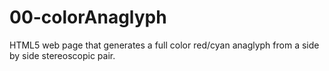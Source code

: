 # 00-colorAnaglyph
HTML5 web page that generates a full color red/cyan anaglyph from a side by side stereoscopic pair.
